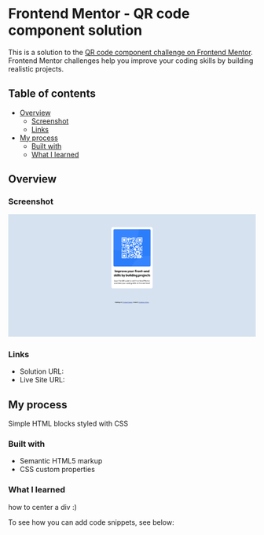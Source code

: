 # Frontend Mentor - QR code component solution

This is a solution to the [QR code component challenge on Frontend Mentor](https://www.frontendmentor.io/challenges/qr-code-component-iux_sIO_H). Frontend Mentor challenges help you improve your coding skills by building realistic projects. 

## Table of contents

- [Overview](#overview)
  - [Screenshot](#screenshot)
  - [Links](#links)
- [My process](#my-process)
  - [Built with](#built-with)
  - [What I learned](#what-i-learned)

## Overview

### Screenshot

![](./screenshot.png)

### Links

- Solution URL: [](https://www.frontendmentor.io/solutions/first-try-with-plain-css-r87CMFzJz)
- Live Site URL: [](https://guillermoom.github.io/QR-CARD-GOM/)

## My process

Simple HTML blocks styled with CSS

### Built with

- Semantic HTML5 markup
- CSS custom properties

### What I learned

how to center a div :)

To see how you can add code snippets, see below:
